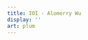 ```yaml
---
title: IOI - Alomerry Wu
display: ''
art: plum
---
```


<!--

编程比赛三大赛制介绍（ACM 赛制、OI 赛制、IOI 赛制）

ACM 赛制：每道题提交之后都有反馈，可以看到“ac 通过”、“ce 运行错误”、“wa 答案错误”等等结果，但看不到错误的测试样例（ leetcode 周赛可以看到），每道题都有多个测试点，每道题必须通过了所有的测试点才算通过。每道题不限制提交次数，但没通过的话会有罚时，仅以最后一次提交为准。比赛过程中一般可以看到实时排名，通过题数相同的情况下按照答题时间+罚时来排名。

ACM 赛制的比赛：ICPC、CCPC、codeforces 比赛、leetcode 周赛及全国编程大赛、牛客小白赛练习赛挑战赛、传智杯。

OI 赛制：每道题提交之后都没有任何反馈，每道题都有多个测试点，根据每道题通过的测试点的数量获得相应的分数。每道题不限制提交次数，如果提交错误没有任何惩罚，仅以最后一次提交为准。比赛过程中看不到实时排名，赛后按照总得分来排名。

OI 赛制的比赛：NOI 全国青少年信息学奥林匹克竞赛、CCF CSP、考研机试、蓝桥杯、牛客 OI 赛、全国高校计算机能力挑战赛。

IOI 赛制：每道题提交之后都有反馈，可以看到“通过”、“运行错误”、“答案错误”等等结果，甚至可以实时看到自己每道题得了多少分，但看不到错误的测试样例。每道题都有多个测试点，根据每道题通过的测试点的数量获得相应的分数。每道题不限制提交次数，如果提交错误没有任何惩罚，仅以最后一次提交为准。比赛过程中一般可以看到实时排名（如果是考试，一般看不到排名），按照总得分来排名。可以说，IOI 赛制是结合了 OI 赛制和 ACM 赛制的特点。

IOI 赛制的比赛：PAT、团体程序设计天梯赛、CCF CCSP、洛谷月赛。

- [PTA](https://pintia.cn/problem-sets/dashboard)

-->

<SubNav />

<IOINavBar />

<ListCategory only-date type="ioi" />

